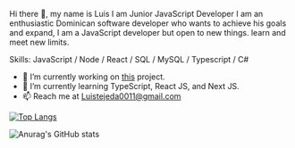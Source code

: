 Hi there 👋, my name is Luis
I am Junior JavaScript Developer
I am an enthusiastic Dominican software developer who wants to achieve his goals and expand, I am a JavaScript developer but open to new things. learn and meet new limits.

Skills: JavaScript / Node / React / SQL / MySQL / Typescript / C#

- 🔭 I’m currently working on [this](https://luisrincon.netlify.app/) project.
- 🌱 I’m currently learning TypeScript, React JS, and Next JS.
- 📫 Reach me at Luistejeda0011@gmail.com

[![Top Langs](https://github-readme-stats.vercel.app/api/top-langs/?username=SDLuis&langs_count=8)](https://github.com/anuraghazra/github-readme-stats)

 ![Anurag's GitHub stats](https://github-readme-stats.vercel.app/api?username=SDLuis&show_icons=true&theme=dark)


<!---
SDLuis/SDLuis is a ✨ special ✨ repository because its `README.md` (this file) appears on your GitHub profile.
You can click the Preview link to take a look at your changes.
--->
